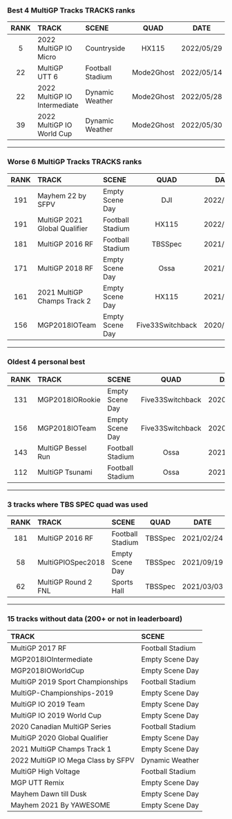 ### Best 4 MultiGP Tracks TRACKS ranks
|RANK|TRACK|SCENE|QUAD|DATE|
|:---:|:---|:---|:---:|:---:|
|5|2022 MultiGP IO Micro|Countryside|HX115|2022/05/29|
|22|MultiGP UTT 6|Football Stadium|Mode2Ghost|2022/05/14|
|22|2022 MultiGP IO Intermediate|Dynamic Weather|Mode2Ghost|2022/05/28|
|39|2022 MultiGP IO World Cup|Dynamic Weather|Mode2Ghost|2022/05/30|
---
### Worse 6 MultiGP Tracks TRACKS ranks
|RANK|TRACK|SCENE|QUAD|DATE|
|:---:|:---|:---|:---:|:---:|
|191|Mayhem 22 by SFPV|Empty Scene Day|DJI|2022/04/07|
|191|MultiGP 2021 Global Qualifier|Football Stadium|HX115|2022/01/02|
|181|MultiGP 2016 RF|Football Stadium|TBSSpec|2021/02/24|
|171|MultiGP 2018 RF|Empty Scene Day|Ossa|2021/02/10|
|161|2021 MultiGP Champs Track 2|Empty Scene Day|HX115|2021/12/31|
|156|MGP2018IOTeam|Empty Scene Day|Five33Switchback|2020/12/05|
---
### Oldest 4 personal best
|RANK|TRACK|SCENE|QUAD|DATE|
|:---:|:---|:---|:---:|:---:|
|131|MGP2018IORookie|Empty Scene Day|Five33Switchback|2020/12/05|
|156|MGP2018IOTeam|Empty Scene Day|Five33Switchback|2020/12/05|
|143|MultiGP Bessel Run|Football Stadium|Ossa|2021/02/06|
|112|MultiGP Tsunami|Football Stadium|Ossa|2021/02/06|
---
### 3 tracks where TBS SPEC quad was used
|RANK|TRACK|SCENE|QUAD|DATE|
|:---:|:---|:---|:---:|:---:|
|181|MultiGP 2016 RF|Football Stadium|TBSSpec|2021/02/24|
|58|MultiGPIOSpec2018|Empty Scene Day|TBSSpec|2021/09/19|
|62|MultiGP Round 2 FNL|Sports Hall|TBSSpec|2021/03/03|
---
### 15 tracks without data (200+ or not in leaderboard)
|TRACK|SCENE|
|:---|:---|
|MultiGP 2017 RF|Football Stadium|
|MGP2018IOIntermediate|Empty Scene Day|
|MGP2018IOWorldCup|Empty Scene Day|
|MultiGP 2019 Sport Championships|Football Stadium|
|MultiGP-Championships-2019|Empty Scene Day|
|MultiGP IO 2019 Team|Empty Scene Day|
|MultiGP IO 2019 World Cup|Empty Scene Day|
|2020 Canadian MultiGP Series|Football Stadium|
|MultiGP 2020 Global Qualifier|Empty Scene Day|
|2021 MultiGP Champs Track 1|Empty Scene Day|
|2022 MultiGP IO Mega Class by SFPV|Dynamic Weather|
|MultiGP High Voltage|Football Stadium|
|MGP UTT Remix|Empty Scene Day|
|Mayhem Dawn till Dusk|Empty Scene Day|
|Mayhem 2021 By YAWESOME|Empty Scene Day|
